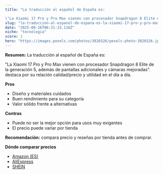 ```yaml
---
title: "La traducción al español de España es:

\"La Xiaomi 17 Pro y Pro Max vienen con procesador Snapdragon 8 Elite de la generación 5, además de pantallas adicionales y cámaras mejoradas\"."
slug: "la-traduccion-al-espanol-de-espana-es-la-xiaomi-17-pro-y-pro-max-vienen-con-proc"
date: "2025-09-26T06:31:33.116Z"
niche: "tecnologia"
score: 1
hero: "https://images.pexels.com/photos/3820326/pexels-photo-3820326.jpeg?auto=compress&cs=tinysrgb&fit=crop&h=627&w=1200&auto=compress&cs=tinysrgb&w=1200&h=675&fit=crop"
---
```


**Resumen:** La traducción al español de España es:

"La Xiaomi 17 Pro y Pro Max vienen con procesador Snapdragon 8 Elite de la generación 5, además de pantallas adicionales y cámaras mejoradas". destaca por su relación calidad/precio y utilidad en el día a día.

**Pros**
- Diseño y materiales cuidados
- Buen rendimiento para su categoría
- Valor sólido frente a alternativas

**Contras**
- Puede no ser la mejor opción para usos muy exigentes
- El precio puede variar por tienda

**Recomendación:** compara precio y reseñas por tienda antes de comprar.

**Dónde comparar precios**
- [Amazon (ES)](https://www.amazon.es/s?k=La%20traducci%C3%B3n%20al%20espa%C3%B1ol%20de%20Espa%C3%B1a%20es%3A%0A%0A%22La%20Xiaomi%2017%20Pro%20y%20Pro%20Max%20vienen%20con%20procesador%20Snapdragon%208%20Elite%20de%20la%20generaci%C3%B3n%205%2C%20adem%C3%A1s%20de%20pantallas%20adicionales%20y%20c%C3%A1maras%20mejoradas%22.&tag=teknovashop25-21)
- [AliExpress](https://www.aliexpress.com/wholesale?SearchText=La%20traducci%C3%B3n%20al%20espa%C3%B1ol%20de%20Espa%C3%B1a%20es%3A%0A%0A%22La%20Xiaomi%2017%20Pro%20y%20Pro%20Max%20vienen%20con%20procesador%20Snapdragon%208%20Elite%20de%20la%20generaci%C3%B3n%205%2C%20adem%C3%A1s%20de%20pantallas%20adicionales%20y%20c%C3%A1maras%20mejoradas%22.)
- [SHEIN](https://www.shein.com/pdsearch/La%20traducci%C3%B3n%20al%20espa%C3%B1ol%20de%20Espa%C3%B1a%20es%3A%0A%0A%22La%20Xiaomi%2017%20Pro%20y%20Pro%20Max%20vienen%20con%20procesador%20Snapdragon%208%20Elite%20de%20la%20generaci%C3%B3n%205%2C%20adem%C3%A1s%20de%20pantallas%20adicionales%20y%20c%C3%A1maras%20mejoradas%22.)